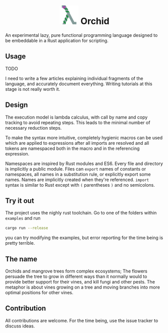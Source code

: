 <h1 align="center">
  <img src="icon.svg" alt="logo" height="60px">
  Orchid
</h1>

An experimental lazy, pure functional programming language designed to be embeddable in a Rust application for scripting.

## Usage

TODO

I need to write a few articles explaining individual fragments of the language, and accurately document everything. Writing tutorials at this stage is not really worth it.

## Design

The execution model is lambda calculus, with call by name and copy tracking to avoid repeating steps. This leads to the minimal number of necessary reduction steps.

To make the syntax more intuitive, completely hygienic macros can be used which are applied to expressions after all imports are resolved and all tokens are namespaced both in the macro and in the referencing expression.

Namespaces are inspired by Rust modules and ES6. Every file and directory is implicitly a public module. Files can `export` names of constants or namespaces, all names in a substitution rule, or explicitly export some names. Names are implicitly created when they're referenced. `import` syntax is similar to Rust except with `(` parentheses `)` and no semicolons.

## Try it out

The project uses the nighly rust toolchain. Go to one of the folders within `examples` and run

```sh
cargo run --release
```

you can try modifying the examples, but error reporting for the time being is pretty terrible.

## The name

Orchids and mangrove trees form complex ecosystems; The flowers persuade the tree to grow in different ways than it normally would to provide better support for their vines, and kill fungi and other pests. The metaphor is about vines growing on a tree and moving branches into more optimal positions for other vines.

## Contribution

All contributions are welcome. For the time being, use the issue tracker to discuss ideas.